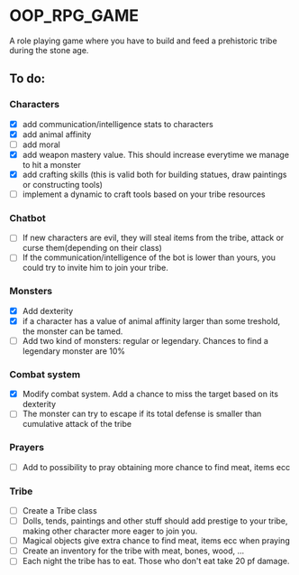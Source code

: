 # OOP_RPG_GAME

A role playing game where you have to build and feed a prehistoric tribe during the stone age. 

## To do: ##
### Characters ###
- [x] add communication/intelligence stats to characters
- [x] add animal affinity
- [ ] add moral 
- [x] add weapon mastery value. This should increase everytime we manage to hit a monster
- [x] add crafting skills (this is valid both for building statues, draw paintings or constructing tools)
- [ ] implement a dynamic to craft tools based on your tribe resources

### Chatbot ### 
- [ ] If new characters are evil, they will steal items from the tribe, attack or curse them(depending on their class)
- [ ] If the communication/intelligence of the bot is lower than yours, you could try to invite him to join your tribe. 

### Monsters ### 
- [x] Add dexterity
- [x] if a character has a value of animal affinity larger than some treshold, the monster can be tamed.
- [ ] Add two kind of monsters: regular or legendary. Chances to find a legendary monster are 10%

### Combat system ### 
- [x] Modify combat system. Add a chance to miss the target based on its dexterity
- [ ] The monster can try to escape if its total defense is smaller than cumulative attack of the tribe

### Prayers ###
- [ ] Add to possibility to pray obtaining more chance to find meat, items ecc
### Tribe ### 
- [ ] Create a Tribe class
- [ ] Dolls, tends, paintings and other stuff should add prestige to your tribe, making other character more eager to join you.
- [ ] Magical objects give extra chance to find meat, items ecc when praying
- [ ] Create an inventory for the tribe with meat, bones, wood, ...
- [ ] Each night the tribe has to eat. Those who don't eat take 20 pf damage.
